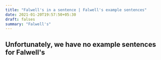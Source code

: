 ```yaml
---
title: "Falwell's in a sentence | Falwell's example sentences"
date: 2021-01-20T19:57:50+05:30
draft: falses
summary: "Falwell's"
---
```

## Unfortunately, we have no example sentences for Falwell's                 
